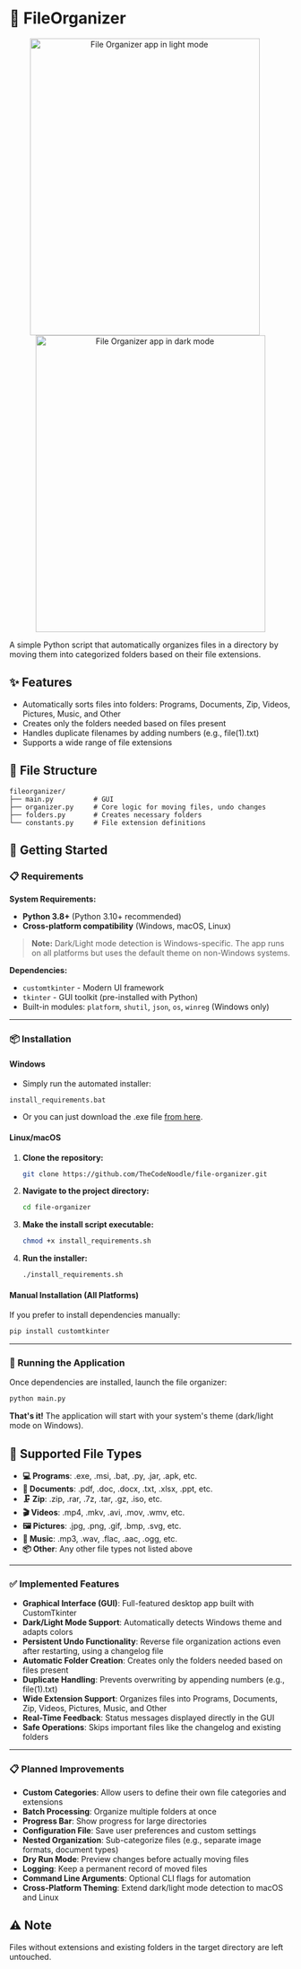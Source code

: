 # 📁 FileOrganizer
<div align="center">
  <img 
    src="https://github.com/user-attachments/assets/6acefc26-89b3-4eda-9cae-cbbb8529bd9b" 
    alt="File Organizer app in light mode" 
    width="410" 
    height="529" 
    style="margin-right: 20px;"
  />
  <img 
    src="https://github.com/user-attachments/assets/c2d2ca8e-b512-4b59-9243-231a72d671cf" 
    alt="File Organizer app in dark mode" 
    width="410" 
    height="529"
  />
</div>

A simple Python script that automatically organizes files in a directory by moving them into categorized folders based on their file extensions.


## ✨ Features

- Automatically sorts files into folders: Programs, Documents, Zip, Videos, Pictures, Music, and Other
- Creates only the folders needed based on files present
- Handles duplicate filenames by adding numbers (e.g., file(1).txt)
- Supports a wide range of file extensions

## 📂 File Structure

```
fileorganizer/
├── main.py          # GUI
├── organizer.py     # Core logic for moving files, undo changes
├── folders.py       # Creates necessary folders
└── constants.py     # File extension definitions
```

## 🚀 Getting Started

### 📋 Requirements

**System Requirements:**
- **Python 3.8+** (Python 3.10+ recommended)
- **Cross-platform compatibility** (Windows, macOS, Linux)

> **Note:** Dark/Light mode detection is Windows-specific. The app runs on all platforms but uses the default theme on non-Windows systems.

**Dependencies:**
- `customtkinter` - Modern UI framework
- `tkinter` - GUI toolkit (pre-installed with Python)
- Built-in modules: `platform`, `shutil`, `json`, `os`, `winreg` (Windows only)

---

### 📦 Installation

#### Windows
- Simply run the automated installer:
```batch
install_requirements.bat
```
- Or you can just download the .exe file <a href="https://github.com/TheCodeNoodle/file-organizer/releases/tag/v0.3.0">from here</a>.

#### Linux/macOS
1. **Clone the repository:**
   ```bash
   git clone https://github.com/TheCodeNoodle/file-organizer.git
   ```

2. **Navigate to the project directory:**
   ```bash
   cd file-organizer
   ```

3. **Make the install script executable:**
   ```bash
   chmod +x install_requirements.sh
   ```

4. **Run the installer:**
   ```bash
   ./install_requirements.sh
   ```

#### Manual Installation (All Platforms)
If you prefer to install dependencies manually:
```bash
pip install customtkinter
```

---

### 🎯 Running the Application

Once dependencies are installed, launch the file organizer:

```bash
python main.py
```

**That's it!** The application will start with your system's theme (dark/light mode on Windows).

## 📁 Supported File Types

- **💻 Programs**: .exe, .msi, .bat, .py, .jar, .apk, etc.
- **📄 Documents**: .pdf, .doc, .docx, .txt, .xlsx, .ppt, etc.
- **🗜️ Zip**: .zip, .rar, .7z, .tar, .gz, .iso, etc.
- **🎬 Videos**: .mp4, .mkv, .avi, .mov, .wmv, etc.
- **🖼️ Pictures**: .jpg, .png, .gif, .bmp, .svg, etc.
- **🎵 Music**: .mp3, .wav, .flac, .aac, .ogg, etc.
- **📦 Other**: Any other file types not listed above

---
### ✅ Implemented Features

- **Graphical Interface (GUI)**: Full-featured desktop app built with CustomTkinter
- **Dark/Light Mode Support**: Automatically detects Windows theme and adapts colors
- **Persistent Undo Functionality**: Reverse file organization actions even after restarting, using a changelog file
- **Automatic Folder Creation**: Creates only the folders needed based on files present
- **Duplicate Handling**: Prevents overwriting by appending numbers (e.g., file(1).txt)
- **Wide Extension Support**: Organizes files into Programs, Documents, Zip, Videos, Pictures, Music, and Other
- **Real-Time Feedback**: Status messages displayed directly in the GUI
- **Safe Operations**: Skips important files like the changelog and existing folders

---

### 📋 Planned Improvements

- **Custom Categories**: Allow users to define their own file categories and extensions
- **Batch Processing**: Organize multiple folders at once
- **Progress Bar**: Show progress for large directories
- **Configuration File**: Save user preferences and custom settings
- **Nested Organization**: Sub-categorize files (e.g., separate image formats, document types)
- **Dry Run Mode**: Preview changes before actually moving files
- **Logging**: Keep a permanent record of moved files
- **Command Line Arguments**: Optional CLI flags for automation
- **Cross-Platform Theming**: Extend dark/light mode detection to macOS and Linux
## ⚠️ Note

Files without extensions and existing folders in the target directory are left untouched.
